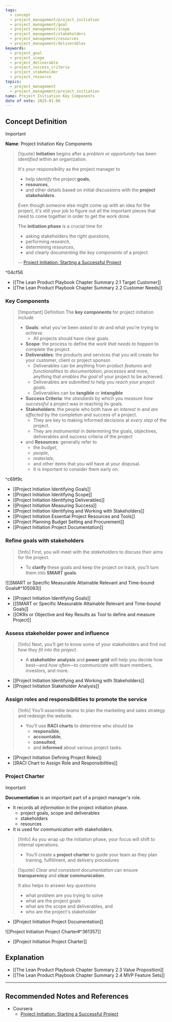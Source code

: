 ```yaml
---
tags:
  - concept
  - project_management/project_initiation
  - project_management/goal
  - project_management/scope
  - project_management/stakeholders
  - project_management/resources
  - project_management/deliverables
keywords:
  - project_goal
  - project_scope
  - project_deliverable
  - project_success_criteria
  - project_stakeholder
  - project_resource
topics:
  - project_management
  - project_management/project_initiation
name: Project Initiation Key Components
date of note: 2025-01-06
---
```


## Concept Definition

>[!important]
>**Name**: Project Initiation Key Components

>[!quote]
>**Initiation** begins after a *problem or opportunity* has been *identified* within an organization.
>
>It's your responsibility as the project manager to 
>- help *identify* the project **goals**, 
>- **resources**, 
>- and other details based on initial discussions with the **project stakeholders**. 
>
>Even though someone else might come up with an idea for the project, it's still your job to figure out all the important pieces that need to come together in order to get the work done.
>  
>  
>The **initiation phase** is a crucial time for
>- asking stakeholders the *right questions*, 
>- performing *research*, 
>- determining *resources*, 
>- and clearly *documenting the key components* of a project.  
>  
>  
>-- [Project Initiation: Starting a Successful Project](https://www.coursera.org/learn/project-initiation-google/home/welcome)  

^04cf56

- [[The Lean Product Playbook Chapter Summary 2.1 Target Customer]]
- [[The Lean Product Playbook Chapter Summary 2.2 Customer Needs]]

### Key Components

>[!important] Definition
>The **key components** for project initiation include
>- **Goals**: what you've been *asked to do* and what you're trying to *achieve*.
>	- All projects should have clear goals.
>- **Scope**: the process to define the *work that needs to happen* to complete the project.
>- **Deliverables**:  the products and services that you will create for your customer, client or project sponsor.
>	- Deliverables can be anything from product *features* and *functionalities* to *documentation*, *processes* and more, anything that *enables the goal* of your project to be achieved.
>	- Deliverables are submitted to help you *reach your project goals*.
>	- Deliverables can be **tangible** or **intangible**
>- **Success Criteria**: the *standards* by which you *measure* *how successful* a project was in reaching its goals.
>- **Stakeholders**:  the people who both have an *interest* in and *are affected* by the completion and success of a project.
>	- They are key to making informed decisions at *every step* of the project.
>	- They are *instrumental* in determining the goals, objectives, deliverables and success criteria of the project
>- and **Resources**: generally refer to 
>	- the *budget*, 
>	- *people*, 
>	- *materials*, 
>	- and other items that you will have at your disposal.
>	- It is important to consider them early on.

^c69f9c


- [[Project Initiation Identifying Goals]]
- [[Project Initiation Identifying Scope]]
- [[Project Initiation Identifying Deliverables]]
- [[Project Initiation Measuring Success]]
- [[Project Initiation Identifying and Working with Stakeholders]]
- [[Project Initiation Essential Project Resources and Tools]]
- [[Project Planning Budget Setting and Procurement]]
- [[Project Initiation Project Documentation]]


### Refine goals with stakeholders

>[!info]
>First, you will meet with the *stakeholders* to discuss their aims for the project. 
>- To **clarify** these goals and keep the project on track, you’ll turn them into **SMART goals**.

![[SMART or Specific Measurable Attainable Relevant and Time-bound Goals#^105083]]


- [[Project Initiation Identifying Goals]]
- [[SMART or Specific Measurable Attainable Relevant and Time-bound Goals]]
- [[OKRs or Objective and Key Results as Tool to define and measure Project]]


### Assess stakeholder power and influence

>[!info]
>Next, you’ll get to know some of your stakeholders and find out *how they fit into the project*. 
>- A **stakeholder analysis** and **power grid** will help you decide how best—and *how often*—to *communicate* with team members, investors, and more.

- [[Project Initiation Identifying and Working with Stakeholders]]
- [[Project Initiation Stakeholder Analysis]]

### Assign roles and responsibilities to promote the service

>[!info]
>You’ll *assemble teams* to plan the marketing and sales strategy and redesign the website. 
>- You’ll use **RACI charts** to determine who should be 
>	- **responsible**, 
>	- **accountable**, 
>	- **consulted**, 
>	- and **informed** about various project tasks.

- [[Project Initiation Defining Project Roles]]
- [[RACI Chart to Assign Role and Responsibilities]]


### Project Charter

>[!important]
>**Documentation** is an important part of a project manager's role.
>- It records all *information* in the project initiation phase.
>	- project goals, scope and deliverables
>	- stakeholders
>	- resources
>- It is used for *communication* with stakeholders.
>


>[!info]
>As you wrap up the initiation phase, your focus will shift to internal operations. 
>- You’ll create a **project charter** to guide your team as they plan training, fulfillment, and delivery procedures

>[!quote]
>*Clear and consistent documentation* can ensure **transparency** and **clear communication**.
>
>It also helps to answer *key questions*
>- what problem are you trying to solve
>- what are the project goals
>- what are the scope and deliverables, and 
>- who are the project's stakeholder

- [[Project Initiation Project Documentation]]

![[Project Initiation Project Charter#^361357]]

- [[Project Initiation Project Charter]]


## Explanation


- [[The Lean Product Playbook Chapter Summary 2.3 Value Proposition]]
- [[The Lean Product Playbook Chapter Summary 2.4 MVP Feature Sets]]



-----------
##  Recommended Notes and References

- Coursera
	- [Project Initiation: Starting a Successful Project](https://www.coursera.org/learn/project-initiation-google/home/welcome)